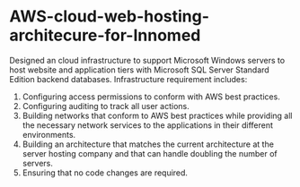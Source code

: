 # AWS-cloud-web-hosting-architecure-for-Innomed
Designed an cloud infrastructure to support Microsoft Windows servers to host website and application tiers with Microsoft SQL Server Standard Edition backend databases.
Infrastructure requirement includes:
1. Configuring access permissions to conform with AWS best practices.
2. Configuring auditing to track all user actions.
3. Building networks that conform to AWS best practices while providing all the necessary network services to the applications in their different environments.
4. Building an architecture that matches the current architecture at the server hosting company and that can handle doubling the number of servers.
5. Ensuring that no code changes are required.
